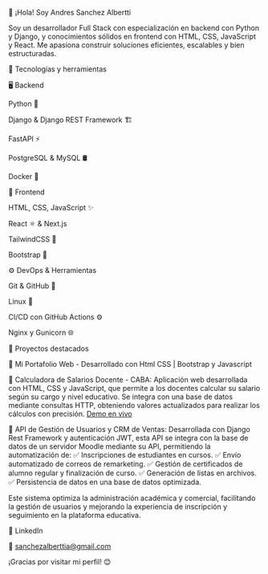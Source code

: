 👋 ¡Hola! Soy Andres Sanchez Albertti

Soy un desarrollador Full Stack con especialización en backend con Python y Django, y conocimientos sólidos en frontend con HTML, CSS, JavaScript y React. Me apasiona construir soluciones eficientes, escalables y bien estructuradas.

🚀 Tecnologías y herramientas

🖥️ Backend

Python 🐍

Django & Django REST Framework 🏗️

FastAPI ⚡

PostgreSQL & MySQL 🛢️

Docker 🐳

🎨 Frontend

HTML, CSS, JavaScript ✨

React ⚛️ & Next.js

TailwindCSS 💨

Bootstrap 🎨

⚙️ DevOps & Herramientas

Git & GitHub 🐙

Linux 🐧

CI/CD con GitHub Actions ⚙️

Nginx y Gunicorn 🌐

📌 Proyectos destacados

🔹 Mi Portafolio Web - Desarrollado con Html CSS | Bootstrap y Javascript

🔹 Calculadora de Salarios Docente - CABA: Aplicación web desarrollada con HTML, CSS y JavaScript, que permite a los docentes calcular su salario según su cargo y nivel educativo. Se integra con una base de datos mediante consultas HTTP, obteniendo valores actualizados para realizar los cálculos con precisión.
<a href="https://sedeba.org.ar/calculadora" target="_blank">Demo en vivo</a>


🔹 API de Gestión de Usuarios y CRM de Ventas:
Desarrollada con Django Rest Framework y autenticación JWT, esta API se integra con la base de datos de un servidor Moodle mediante su API, permitiendo la automatización de:
✅ Inscripciones de estudiantes en cursos.
✅ Envío automatizado de correos de remarketing.
✅ Gestión de certificados de alumno regular y finalización de curso.
✅ Generación de listas en archivos.
✅ Persistencia de datos en una base de datos optimizada.

Este sistema optimiza la administración académica y comercial, facilitando la gestión de usuarios y mejorando la experiencia de inscripción y seguimiento en la plataforma educativa.



💼 LinkedIn

📧 sanchezalberttia@gmail.com

¡Gracias por visitar mi perfil! 😊


